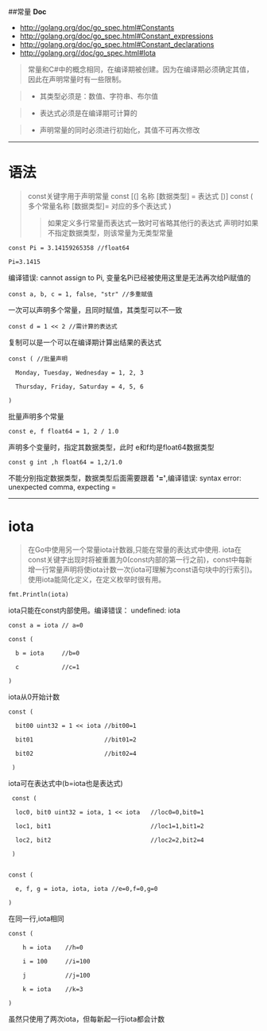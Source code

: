 ##常量
**Doc**
* http://golang.org/doc/go_spec.html#Constants 
* http://golang.org/doc/go_spec.html#Constant_expressions
* http://golang.org/doc/go_spec.html#Constant_declarations
* http://golang.org//doc/go_spec.html#Iota


>常量和C#中的概念相同，在编译期被创建。因为在编译期必须确定其值，因此在声明常量时有一些限制。

>* 其类型必须是：数值、字符串、布尔值

>* 表达式必须是在编译期可计算的

>* 声明常量的同时必须进行初始化，其值不可再次修改


***

语法
============

>const关键字用于声明常量
>const [(] 名称 [数据类型] = 表达式 [)]
>const ( 多个常量名称 [数据类型]= 对应的多个表达式 )
>>如果定义多行常量而表达式一致时可省略其他行的表达式
>>声明时如果不指定数据类型，则该常量为无类型常量
  

    const Pi = 3.14159265358 //float64

    Pi=3.1415

编译错误: cannot assign to Pi, 变量名Pi已经被使用这里是无法再次给Pi赋值的

    const a, b, c = 1, false, "str" //多重赋值

一次可以声明多个常量，且同时赋值，其类型可以不一致
  
    
    const d = 1 << 2 //需计算的表达式

复制可以是一个可以在编译期计算出结果的表达式


    const ( //批量声明

      Monday, Tuesday, Wednesday = 1, 2, 3

      Thursday, Friday, Saturday = 4, 5, 6

    )

批量声明多个常量


    const e, f float64 = 1, 2 / 1.0

声明多个变量时，指定其数据类型，此时 e和f均是float64数据类型

   

    const g int ,h float64 = 1,2/1.0  

不能分别指定数据类型，数据类型后面需要跟着 **'='**,编译错误: syntax error: unexpected comma, expecting =



***

iota
=============

>在Go中使用另一个常量iota计数器,只能在常量的表达式中使用.
>iota在const关键字出现时将被重置为0(const内部的第一行之前)，const中每新增一行常量声明将使iota计数一次(iota可理解为const语句块中的行索引)。使用iota能简化定义，在定义枚举时很有用。


    fmt.Println(iota)  

  iota只能在const内部使用。编译错误： undefined: iota

    const a = iota // a=0

    const (

      b = iota     //b=0

      c            //c=1

    )

iota从0开始计数  


    const (

      bit00 uint32 = 1 << iota //bit00=1

      bit01                    //bit01=2

      bit02                    //bit02=4

     )

iota可在表达式中(b=iota也是表达式)
 

     const ( 

      loc0, bit0 uint32 = iota, 1 << iota   //loc0=0,bit0=1

      loc1, bit1                            //loc1=1,bit1=2

      loc2, bit2                            //loc2=2,bit2=4 

     )
   

    const ( 

      e, f, g = iota, iota, iota //e=0,f=0,g=0 

    )

在同一行,iota相同


    const ( 

        h = iota    //h=0 

        i = 100     //i=100 

        j           //j=100 

        k = iota    //k=3  

    )

虽然只使用了两次iota，但每新起一行iota都会计数


